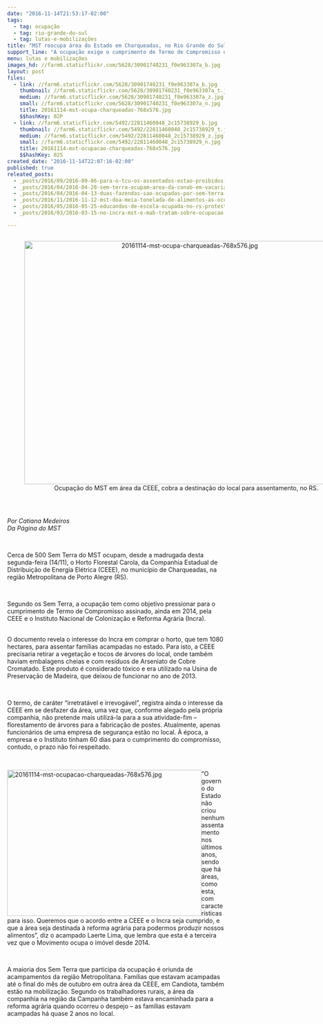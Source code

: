 ```yaml
---
date: "2016-11-14T21:53:17-02:00"
tags:
  - tag: ocupação
  - tag: rio-grande-do-sul
  - tag: lutas-e-mobilizações
title: "MST reocupa área do Estado em Charqueadas, no Rio Grande do Sul"
support_line: "A ocupação exige o cumprimento de Termo de Compromisso de caráter “irretratável e irrevogável” assinado, ainda em 2014, pela CEEE e o Incra, para a criação de assentamento no local."
menu: lutas e mobilizações
images_hd: //farm6.staticflickr.com/5628/30901740231_f0e963307a_b.jpg
layout: post
files:
  - link: //farm6.staticflickr.com/5628/30901740231_f0e963307a_b.jpg
    thumbnail: //farm6.staticflickr.com/5628/30901740231_f0e963307a_t.jpg
    medium: //farm6.staticflickr.com/5628/30901740231_f0e963307a_z.jpg
    small: //farm6.staticflickr.com/5628/30901740231_f0e963307a_n.jpg
    title: 20161114-mst-ocupa-charqueadas-768x576.jpg
    $$hashKey: 02P
  - link: //farm6.staticflickr.com/5492/22811460048_2c15738929_b.jpg
    thumbnail: //farm6.staticflickr.com/5492/22811460048_2c15738929_t.jpg
    medium: //farm6.staticflickr.com/5492/22811460048_2c15738929_z.jpg
    small: //farm6.staticflickr.com/5492/22811460048_2c15738929_n.jpg
    title: 20161114-mst-ocupacao-charqueadas-768x576.jpg
    $$hashKey: 02S
created_date: "2016-11-14T22:07:16-02:00"
published: true
releated_posts:
  - _posts/2016/09/2016-09-06-para-o-tcu-os-assentados-estao-proibidos-de-melhorar-de-vida-diz-mst.md
  - _posts/2016/04/2016-04-28-sem-terra-ocupam-area-da-conab-em-vacaria-no-rs.md
  - _posts/2016/04/2016-04-13-duas-fazendas-sao-ocupadas-por-sem-terra-no-sul-da-bahia.md
  - _posts/2016/11/2016-11-12-mst-doa-meia-tonelada-de-alimentos-as-ocupacoes-da-ufrgs.md
  - _posts/2016/05/2016-05-25-educandos-de-escola-ocupada-no-rs-protestam-em-defesa-da-educacao-publica.md
  - _posts/2016/03/2016-03-15-no-incra-mst-e-mab-tratam-sobre-ocupacao-de-fazenda-em-lagoa-vermelha.md

---
```

<div style="text-align:center">
<figure class="image" style="display:inline-block"><img alt="20161114-mst-ocupa-charqueadas-768x576.jpg" height="563" src="//farm6.staticflickr.com/5628/30901740231_f0e963307a_b.jpg" width="750" />
<figcaption>Ocupa&ccedil;&atilde;o do MST em &aacute;rea da CEEE, cobra a destina&ccedil;&atilde;o do local para assentamento, no RS.</figcaption>
</figure>
</div>

<p>&nbsp;</p>

<p><em>Por Catiana Medeiros&nbsp;<br />
Da P&aacute;gina do MST&nbsp;</em></p>

<p>&nbsp;</p>

<p>Cerca de 500 Sem Terra do MST ocupam, desde a madrugada desta segunda-feira (14/11), o Horto Florestal Carola, da Companhia Estadual de Distribui&ccedil;&atilde;o de Energia El&eacute;trica (CEEE), no munic&iacute;pio de Charqueadas, na regi&atilde;o Metropolitana de Porto Alegre (RS).</p>

<p>&nbsp;</p>

<p>Segundo os Sem Terra, a ocupa&ccedil;&atilde;o tem como objetivo pressionar para o cumprimento de Termo de Compromisso assinado, ainda em 2014, pela CEEE e o Instituto Nacional de Coloniza&ccedil;&atilde;o e Reforma Agr&aacute;ria (Incra).</p>

<p><br />
O documento revela o interesse do Incra em comprar o horto, que tem 1080 hectares, para assentar fam&iacute;lias acampadas no estado. Para isto, a CEEE precisaria retirar a vegeta&ccedil;&atilde;o e tocos de &aacute;rvores do local, onde tamb&eacute;m haviam embalagens cheias e com res&iacute;duos de Arseniato de Cobre Cromatado. Este produto &eacute; considerado t&oacute;xico e era utilizado na Usina de Preserva&ccedil;&atilde;o de Madeira, que deixou de funcionar no ano de 2013.</p>

<p>&nbsp;</p>

<p>O termo, de car&aacute;ter &ldquo;irretrat&aacute;vel e irrevog&aacute;vel&rdquo;, registra ainda o interesse da CEEE em se desfazer da &aacute;rea, uma vez que, conforme alegado pela pr&oacute;pria companhia, n&atilde;o pretende mais utiliz&aacute;-la para a sua atividade-fim &ndash; florestamento de &aacute;rvores para a fabrica&ccedil;&atilde;o de postes. Atualmente, apenas funcion&aacute;rios de uma empresa de seguran&ccedil;a est&atilde;o no local. &Agrave; &eacute;poca, a empresa e o Instituto tinham 60 dias para o cumprimento do compromisso, contudo, o prazo n&atilde;o foi respeitado.</p>

<p>&nbsp;</p>

<p><img alt="20161114-mst-ocupacao-charqueadas-768x576.jpg" height="338" src="//farm6.staticflickr.com/5492/22811460048_2c15738929_b.jpg" style="float:left" width="450" />&ldquo;O governo do Estado n&atilde;o criou nenhum assentamento nos &uacute;ltimos anos, sendo que h&aacute; &aacute;reas, como esta, com caracter&iacute;sticas para isso. Queremos que o acordo entre a CEEE e o Incra seja cumprido, e que a &aacute;rea seja destinada &agrave; reforma agr&aacute;ria para podermos produzir nossos alimentos&rdquo;, diz o acampado Laerte Lima, que lembra que esta &eacute; a terceira vez que o Movimento ocupa o im&oacute;vel desde 2014.</p>

<p>&nbsp;</p>

<p>A maioria dos Sem Terra que participa da ocupa&ccedil;&atilde;o &eacute; oriunda de acampamentos da regi&atilde;o Metropolitana. Fam&iacute;lias que estavam acampadas at&eacute; o final do m&ecirc;s de outubro em outra &aacute;rea da CEEE, em Candiota, tamb&eacute;m est&atilde;o na mobiliza&ccedil;&atilde;o. Segundo os trabalhadores rurais, a &aacute;rea da companhia na regi&atilde;o da Campanha tamb&eacute;m estava encaminhada para a reforma agr&aacute;ria quando ocorreu o despejo &ndash; as fam&iacute;lias estavam acampadas h&aacute; quase 2 anos no local.</p>

